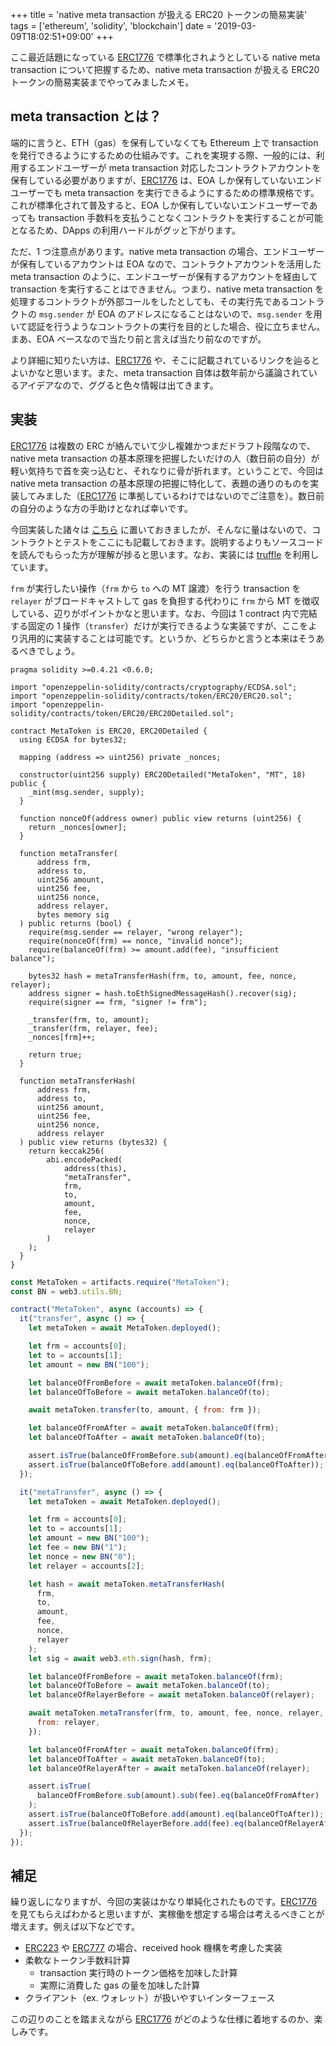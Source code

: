 +++
title = 'native meta transaction が扱える ERC20 トークンの簡易実装'
tags = ['ethereum', 'solidity', 'blockchain']
date = '2019-03-09T18:02:51+09:00'
+++

ここ最近話題になっている [ERC1776](https://github.com/ethereum/EIPs/issues/1776) で標準化されようとしている native meta transaction について把握するため、native meta transaction が扱える ERC20 トークンの簡易実装までやってみましたメモ。

<!--more-->

## meta transaction とは？

端的に言うと、ETH（gas）を保有していなくても Ethereum 上で transaction を発行できるようにするための仕組みです。これを実現する際、一般的には、利用するエンドユーザーが meta transaction 対応したコントラクトアカウントを保有している必要がありますが、[ERC1776](https://github.com/ethereum/EIPs/issues/1776) は、EOA しか保有していないエンドユーザーでも meta transaction を実行できるようにするための標準規格です。これが標準化されて普及すると、EOA しか保有していないエンドユーザーであっても transaction 手数料を支払うことなくコントラクトを実行することが可能となるため、DApps の利用ハードルがグッと下がります。

ただ、1 つ注意点があります。native meta transaction の場合、エンドユーザーが保有しているアカウントは EOA なので、コントラクトアカウントを活用した meta transaction のように、エンドユーザーが保有するアカウントを経由して transaction を実行することはできません。つまり、native meta transaction を処理するコントラクトが外部コールをしたとしても、その実行先であるコントラクトの `msg.sender` が EOA のアドレスになることはないので、`msg.sender` を用いて認証を行うようなコントラクトの実行を目的とした場合、役に立ちません。まあ、EOA ベースなので当たり前と言えば当たり前なのですが。

より詳細に知りたい方は、[ERC1776](https://github.com/ethereum/EIPs/issues/1776) や、そこに記載されているリンクを辿るとよいかなと思います。また、meta transaction 自体は数年前から議論されているアイデアなので、ググると色々情報は出てきます。

## 実装

[ERC1776](https://github.com/ethereum/EIPs/issues/1776) は複数の ERC が絡んでいて少し複雑かつまだドラフト段階なので、native meta transaction の基本原理を把握したいだけの人（数日前の自分）が軽い気持ちで首を突っ込むと、それなりに骨が折れます。ということで、今回は native meta transaction の基本原理の把握に特化して、表題の通りのものを実装してみました（[ERC1776](https://github.com/ethereum/EIPs/issues/1776) に準拠しているわけではないのでご注意を）。数日前の自分のような方の手助けとなれば幸いです。

今回実装した諸々は [こちら](https://github.com/m0t0k1ch1/sandbox/tree/master/ethereum/native-meta-transfer) に置いておきましたが、そんなに量はないので、コントラクトとテストをここにも記載しておきます。説明するよりもソースコードを読んでもらった方が理解が捗ると思います。なお、実装には [truffle](https://github.com/trufflesuite/truffle) を利用しています。

`frm` が実行したい操作（`frm` から `to` への MT 譲渡）を行う transaction を `relayer` がブロードキャストして gas を負担する代わりに `frm` から MT を徴収している、辺りがポイントかなと思います。なお、今回は 1 contract 内で完結する固定の 1 操作（`transfer`）だけが実行できるような実装ですが、ここをより汎用的に実装することは可能です。というか、どちらかと言うと本来はそうあるべきでしょう。

```solidity
pragma solidity >=0.4.21 <0.6.0;

import "openzeppelin-solidity/contracts/cryptography/ECDSA.sol";
import "openzeppelin-solidity/contracts/token/ERC20/ERC20.sol";
import "openzeppelin-solidity/contracts/token/ERC20/ERC20Detailed.sol";

contract MetaToken is ERC20, ERC20Detailed {
  using ECDSA for bytes32;

  mapping (address => uint256) private _nonces;

  constructor(uint256 supply) ERC20Detailed("MetaToken", "MT", 18) public {
    _mint(msg.sender, supply);
  }

  function nonceOf(address owner) public view returns (uint256) {
    return _nonces[owner];
  }

  function metaTransfer(
      address frm,
      address to,
      uint256 amount,
      uint256 fee,
      uint256 nonce,
      address relayer,
      bytes memory sig
  ) public returns (bool) {
    require(msg.sender == relayer, "wrong relayer");
    require(nonceOf(frm) == nonce, "invalid nonce");
    require(balanceOf(frm) >= amount.add(fee), "insufficient balance");

    bytes32 hash = metaTransferHash(frm, to, amount, fee, nonce, relayer);
    address signer = hash.toEthSignedMessageHash().recover(sig);
    require(signer == frm, "signer != frm");

    _transfer(frm, to, amount);
    _transfer(frm, relayer, fee);
    _nonces[frm]++;

    return true;
  }

  function metaTransferHash(
      address frm,
      address to,
      uint256 amount,
      uint256 fee,
      uint256 nonce,
      address relayer
  ) public view returns (bytes32) {
    return keccak256(
        abi.encodePacked(
            address(this),
            "metaTransfer",
            frm,
            to,
            amount,
            fee,
            nonce,
            relayer
        )
    );
  }
}
```

```js
const MetaToken = artifacts.require("MetaToken");
const BN = web3.utils.BN;

contract("MetaToken", async (accounts) => {
  it("transfer", async () => {
    let metaToken = await MetaToken.deployed();

    let frm = accounts[0];
    let to = accounts[1];
    let amount = new BN("100");

    let balanceOfFromBefore = await metaToken.balanceOf(frm);
    let balanceOfToBefore = await metaToken.balanceOf(to);

    await metaToken.transfer(to, amount, { from: frm });

    let balanceOfFromAfter = await metaToken.balanceOf(frm);
    let balanceOfToAfter = await metaToken.balanceOf(to);

    assert.isTrue(balanceOfFromBefore.sub(amount).eq(balanceOfFromAfter));
    assert.isTrue(balanceOfToBefore.add(amount).eq(balanceOfToAfter));
  });

  it("metaTransfer", async () => {
    let metaToken = await MetaToken.deployed();

    let frm = accounts[0];
    let to = accounts[1];
    let amount = new BN("100");
    let fee = new BN("1");
    let nonce = new BN("0");
    let relayer = accounts[2];

    let hash = await metaToken.metaTransferHash(
      frm,
      to,
      amount,
      fee,
      nonce,
      relayer
    );
    let sig = await web3.eth.sign(hash, frm);

    let balanceOfFromBefore = await metaToken.balanceOf(frm);
    let balanceOfToBefore = await metaToken.balanceOf(to);
    let balanceOfRelayerBefore = await metaToken.balanceOf(relayer);

    await metaToken.metaTransfer(frm, to, amount, fee, nonce, relayer, sig, {
      from: relayer,
    });

    let balanceOfFromAfter = await metaToken.balanceOf(frm);
    let balanceOfToAfter = await metaToken.balanceOf(to);
    let balanceOfRelayerAfter = await metaToken.balanceOf(relayer);

    assert.isTrue(
      balanceOfFromBefore.sub(amount).sub(fee).eq(balanceOfFromAfter)
    );
    assert.isTrue(balanceOfToBefore.add(amount).eq(balanceOfToAfter));
    assert.isTrue(balanceOfRelayerBefore.add(fee).eq(balanceOfRelayerAfter));
  });
});
```

## 補足

繰り返しになりますが、今回の実装はかなり単純化されたものです。[ERC1776](https://github.com/ethereum/EIPs/issues/1776) を見てもらえばわかると思いますが、実稼働を想定する場合は考えるべきことが増えます。例えば以下などです。

- [ERC223](https://github.com/ethereum/EIPs/issues/223) や [ERC777](https://github.com/ethereum/EIPs/issues/777) の場合、received hook 機構を考慮した実装
- 柔軟なトークン手数料計算
  - transaction 実行時のトークン価格を加味した計算
  - 実際に消費した gas の量を加味した計算
- クライアント（ex. ウォレット）が扱いやすいインターフェース

この辺りのことを踏まえながら [ERC1776](https://github.com/ethereum/EIPs/issues/1776) がどのような仕様に着地するのか、楽しみです。
